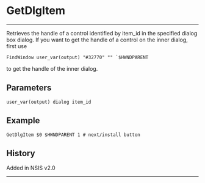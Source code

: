 # GetDlgItem

---

Retrieves the handle of a control identified by item_id in the specified dialog box dialog. If you want to get the handle of a control on the inner dialog, first use

	FindWindow user_var(output) "#32770" "" `$HWNDPARENT

to get the handle of the inner dialog.

## Parameters

    user_var(output) dialog item_id

## Example

	GetDlgItem $0 $HWNDPARENT 1 # next/install button

## History

Added in NSIS v2.0

---

[1]: Call.md
[2]: Goto.md
